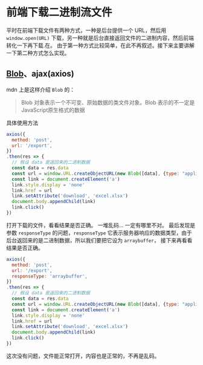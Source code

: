 # 前端下载二进制流文件
平时在前端下载文件有两种方式，一种是后台提供一个 URL，然后用 `window.open(URL)` 下载，另一种就是后台直接返回文件的二进制内容，然后前端转化一下再下载.在。
由于第一种方式比较简单，在此不再叙述。接下来主要讲解一下第二种方式怎么实现。

## [Blob](https://developer.mozilla.org/zh-CN/docs/Web/API/Blob)、ajax(axios)
mdn 上是这样介绍 `Blob` 的：
> Blob 对象表示一个不可变、原始数据的类文件对象。Blob 表示的不一定是JavaScript原生格式的数据

具体使用方法
```js
axios({
  method: 'post',
  url: '/export',
})
.then(res => {
  // 假设 data 是返回来的二进制数据
  const data = res.data
  const url = window.URL.createObjectURL(new Blob([data], {type: "application/vnd.openxmlformats-officedocument.spreadsheetml.sheet"}))
  const link = document.createElement('a')
  link.style.display = 'none'
  link.href = url
  link.setAttribute('download', 'excel.xlsx')
  document.body.appendChild(link)
  link.click()
})
```
打开下载的文件，看看结果是否正确。
一堆乱码... 一定有哪里不对。
最后发现是参数 `responseType` 的问题，`responseType` 它表示服务器响应的数据类型，由于后台返回来的是二进制数据，所以我们要把它设为 `arraybuffer`，
接下来再看看结果是否正确。
```js
axios({
  method: 'post',
  url: '/export',
  responseType: 'arraybuffer',
})
.then(res => {
  // 假设 data 是返回来的二进制数据
  const data = res.data
  const url = window.URL.createObjectURL(new Blob([data], {type: "application/vnd.openxmlformats-officedocument.spreadsheetml.sheet"}))
  const link = document.createElement('a')
  link.style.display = 'none'
  link.href = url
  link.setAttribute('download', 'excel.xlsx')
  document.body.appendChild(link)
  link.click()
})
```
这次没有问题，文件能正常打开，内容也是正常的，不再是乱码。
